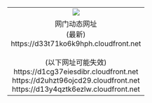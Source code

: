 ﻿<table>
  <tr></tr>
  <tr><td colspan=2 align=center><img src="https://d33t71ko6k9hph.cloudfront.net/Up/oGate.jpg" /></td></tr>
  <tr><td colspan=2 align=center>网门动态网址<br/>(最新)
<br>https://d33t71ko6k9hph.cloudfront.net
<br/><br/>(以下网址可能失效)
<br>https://d1cg37eiesdibr.cloudfront.net
<br>https://d2uhzt96ojcd29.cloudfront.net
<br>https://d13y4qztk6ezlw.cloudfront.net
    </td>
  </tr>
</table>
